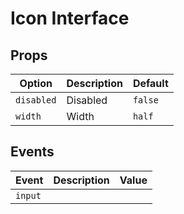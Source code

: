 # Icon Interface

## Props

| Option     | Description | Default |
| ---------- | ----------- | ------- |
| `disabled` | Disabled    | `false` |
| `width`    | Width       | `half`  |

## Events
| Event   | Description | Value |
|---------|-------------|-------|
| `input` |             |       |
